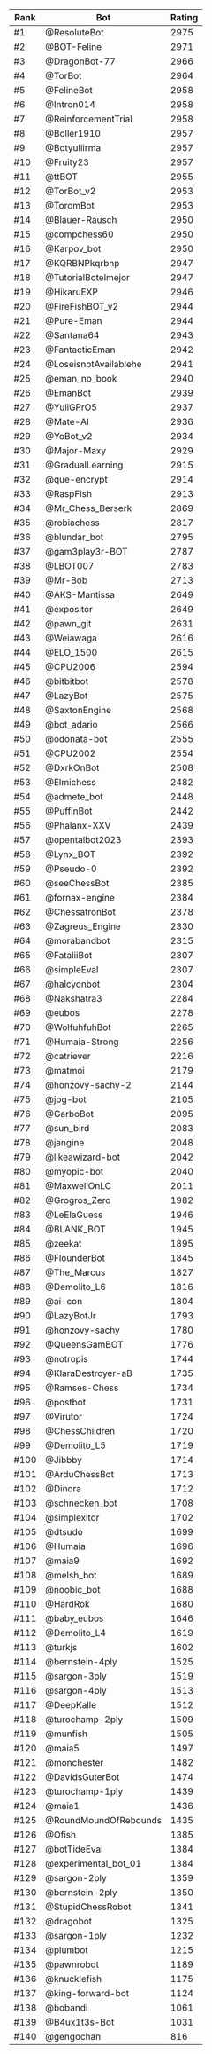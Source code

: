 Rank|Bot|Rating
---|---|---
#1|@ResoluteBot|2975
#2|@BOT-Feline|2971
#3|@DragonBot-77|2966
#4|@TorBot|2964
#5|@FelineBot|2958
#6|@Intron014|2958
#7|@ReinforcementTrial|2958
#8|@Boller1910|2957
#9|@Botyuliirma|2957
#10|@Fruity23|2957
#11|@ttBOT|2955
#12|@TorBot_v2|2953
#13|@ToromBot|2953
#14|@Blauer-Rausch|2950
#15|@compchess60|2950
#16|@Karpov_bot|2950
#17|@KQRBNPkqrbnp|2947
#18|@TutorialBotelmejor|2947
#19|@HikaruEXP|2946
#20|@FireFishBOT_v2|2944
#21|@Pure-Eman|2944
#22|@Santana64|2943
#23|@FantacticEman|2942
#24|@LoseisnotAvailablehe|2941
#25|@eman_no_book|2940
#26|@EmanBot|2939
#27|@YuliGPrO5|2937
#28|@Mate-AI|2936
#29|@YoBot_v2|2934
#30|@Major-Maxy|2929
#31|@GradualLearning|2915
#32|@que-encrypt|2914
#33|@RaspFish|2913
#34|@Mr_Chess_Berserk|2869
#35|@robiachess|2817
#36|@blundar_bot|2795
#37|@gam3play3r-BOT|2787
#38|@LBOT007|2783
#39|@Mr-Bob|2713
#40|@AKS-Mantissa|2649
#41|@expositor|2649
#42|@pawn_git|2631
#43|@Weiawaga|2616
#44|@ELO_1500|2615
#45|@CPU2006|2594
#46|@bitbitbot|2578
#47|@LazyBot|2575
#48|@SaxtonEngine|2568
#49|@bot_adario|2566
#50|@odonata-bot|2555
#51|@CPU2002|2554
#52|@DxrkOnBot|2508
#53|@Elmichess|2482
#54|@admete_bot|2448
#55|@PuffinBot|2442
#56|@Phalanx-XXV|2439
#57|@opentalbot2023|2393
#58|@Lynx_BOT|2392
#59|@Pseudo-0|2392
#60|@seeChessBot|2385
#61|@fornax-engine|2384
#62|@ChessatronBot|2378
#63|@Zagreus_Engine|2330
#64|@morabandbot|2315
#65|@FataliiBot|2307
#66|@simpleEval|2307
#67|@halcyonbot|2304
#68|@Nakshatra3|2284
#69|@eubos|2278
#70|@WolfuhfuhBot|2265
#71|@Humaia-Strong|2256
#72|@catriever|2216
#73|@matmoi|2179
#74|@honzovy-sachy-2|2144
#75|@jpg-bot|2105
#76|@GarboBot|2095
#77|@sun_bird|2083
#78|@jangine|2048
#79|@likeawizard-bot|2042
#80|@myopic-bot|2040
#81|@MaxwellOnLC|2011
#82|@Grogros_Zero|1982
#83|@LeElaGuess|1946
#84|@BLANK_BOT|1945
#85|@zeekat|1895
#86|@FlounderBot|1845
#87|@The_Marcus|1827
#88|@Demolito_L6|1816
#89|@ai-con|1804
#90|@LazyBotJr|1793
#91|@honzovy-sachy|1780
#92|@QueensGamBOT|1776
#93|@notropis|1744
#94|@KlaraDestroyer-aB|1735
#95|@Ramses-Chess|1734
#96|@postbot|1731
#97|@Virutor|1724
#98|@ChessChildren|1720
#99|@Demolito_L5|1719
#100|@Jibbby|1714
#101|@ArduChessBot|1713
#102|@Dinora|1712
#103|@schnecken_bot|1708
#104|@simplexitor|1702
#105|@dtsudo|1699
#106|@Humaia|1696
#107|@maia9|1692
#108|@melsh_bot|1689
#109|@noobic_bot|1688
#110|@HardRok|1680
#111|@baby_eubos|1646
#112|@Demolito_L4|1619
#113|@turkjs|1602
#114|@bernstein-4ply|1525
#115|@sargon-3ply|1519
#116|@sargon-4ply|1513
#117|@DeepKalle|1512
#118|@turochamp-2ply|1509
#119|@munfish|1505
#120|@maia5|1497
#121|@monchester|1482
#122|@DavidsGuterBot|1474
#123|@turochamp-1ply|1439
#124|@maia1|1436
#125|@RoundMoundOfRebounds|1435
#126|@Ofish|1385
#127|@botTideEval|1384
#128|@experimental_bot_01|1384
#129|@sargon-2ply|1359
#130|@bernstein-2ply|1350
#131|@StupidChessRobot|1341
#132|@dragobot|1325
#133|@sargon-1ply|1232
#134|@plumbot|1215
#135|@pawnrobot|1189
#136|@knucklefish|1175
#137|@king-forward-bot|1124
#138|@bobandi|1061
#139|@B4ux1t3s-Bot|1031
#140|@gengochan|816
